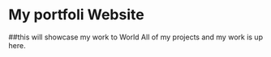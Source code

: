 # My portfoli Website 
##this will showcase my work to World
All of my projects and my work is up here.
